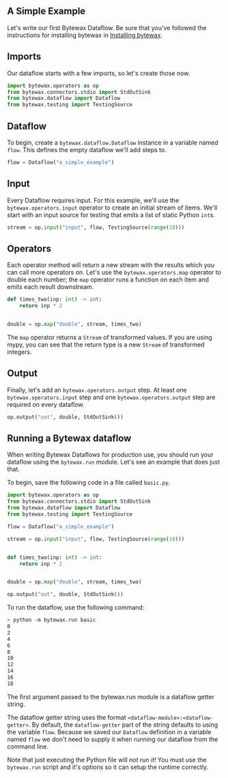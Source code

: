 ## A Simple Example

Let's write our first Bytewax Dataflow. Be sure that you've followed the instructions
for installing bytewax in [Installing bytewax](/docs/articles/getting-started/installation.md).

## Imports

Our dataflow starts with a few imports, so let's create those now.

```python
import bytewax.operators as op
from bytewax.connectors.stdio import StdOutSink
from bytewax.dataflow import Dataflow
from bytewax.testing import TestingSource
```

## Dataflow

To begin, create a `bytewax.dataflow.Dataflow` instance in a variable named
`flow`. This defines the empty dataflow we'll add steps to.

```python
flow = Dataflow("a_simple_example")
```

## Input

Every Dataflow requires input. For this example, we'll use the `bytewax.operators.input`
operator to create an initial stream of items. We'll start with an input source for testing
that emits a list of static Python `int`s.


```python
stream = op.input("input", flow, TestingSource(range(10)))
```

## Operators

Each operator method will return a new stream with the results which you can
call more operators on. Let's use the `bytewax.operators.map` operator to double
each number; the `map` operator runs a function on each item and emits each
result downstream.

```python
def times_two(inp: int) -> int:
    return inp * 2


double = op.map("double", stream, times_two)
```

The `map` operator returns a `Stream` of transformed values. If you are using mypy, you
can see that the return type is a new `Stream` of transformed integers.

## Output

Finally, let's add an `bytewax.operators.output` step. At least one
`bytewax.operators.input` step and one `bytewax.operators.output` step
are required on every dataflow.

```python
op.output("out", double, StdOutSink())
```

## Running a Bytewax dataflow

When writing Bytewax Dataflows for production use, you should run your dataflow using the
`bytewax.run` module. Let's see an example that does just that.

To begin, save the following code in a file called `basic.py`.

```python
import bytewax.operators as op
from bytewax.connectors.stdio import StdOutSink
from bytewax.dataflow import Dataflow
from bytewax.testing import TestingSource

flow = Dataflow("a_simple_example")

stream = op.input("input", flow, TestingSource(range(10)))


def times_two(inp: int) -> int:
    return inp * 2


double = op.map("double", stream, times_two)

op.output("out", double, StdOutSink())
```
To run the dataflow, use the following command:

```bash
> python -m bytewax.run basic
0
2
4
6
8
10
12
14
16
18
```

The first argument passed to the bytewax.run module is a dataflow getter string.

The dataflow getter string uses the format `<dataflow-module>:<dataflow-getter>`.
By default, the `dataflow-getter` part of the string defaults to using
the variable `flow`. Because we saved our `Dataflow` definition in a variable
named `flow` we don't need to supply it when running our dataflow from the
command line.

Note that just executing the Python file will _not run it!_ You must
use the `bytewax.run` script and it's options so it can setup the
runtime correctly.
